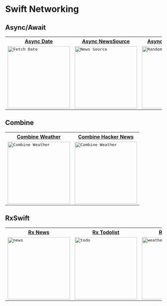 # Swift Networking

## Async/Await
<table>
  <tr>
    <th>
     <a href="https://github.com/JooYoo/swift-networking/tree/async-await/AsyncAwaitFetchDate">Async Date</a>
    </th>
    <th>
     <a href="https://github.com/JooYoo/swift-networking/tree/async-await/NewsSource">Async NewsSource</a>
    </th>
     <th>
     <a href="https://github.com/JooYoo/swift-networking/tree/async-await/random-image-quote">Async RandomQuote</a>
    </th>
  </tr>
  <tr>
    <td>
      <kbd><img src="https://user-images.githubusercontent.com/12739843/198560484-a4d063a5-a6a5-4af2-85ae-b68ae9894241.gif" width="200px" alt="Fetch Date"/></kbd>
    </td> 
    <td>
      <kbd>
        <img src="https://user-images.githubusercontent.com/12739843/199783178-f35823df-d490-4c2f-a9f5-81b3497b8c92.gif" width="200px" alt="News Source"/>
      </kbd>
    </td>
    <td>
      <kbd>
        <img src="https://user-images.githubusercontent.com/12739843/202233516-080a5aa0-53be-4996-ad58-57673cb8f39c.gif" width="200px" alt="Random image quote"/>
      </kbd>
    </td>
  </tr>
</table>


## Combine
<table>
  <tr>
    <th>
     <a href="https://github.com/JooYoo/swift-networking/tree/combine/combine-weather">Combine Weather</a>
    </th>
    <th>
     <a href="https://github.com/JooYoo/swift-networking/tree/combine/hacker-news">Combine Hacker News</a>
    </th>
  </tr>
  <tr>
    <td>
      <kbd>
        <img src="https://user-images.githubusercontent.com/12739843/199968150-b3c83988-de44-4c0e-8b0f-3a48178bed54.gif" width="200px" alt="Combine Weather"/>
      </kbd>
    </td>
     <td>
      <kbd>
        <img src="https://user-images.githubusercontent.com/12739843/203123558-1dbc63c2-7a2c-4a5c-a350-ffda4fe586e7.gif" width="200px" alt="Combine Weather"/>              
      </kbd>
    </td> 
  </tr>
</table>

## RxSwift
<table>
  <tr>
    <th>
     <a href="https://github.com/JooYoo/swift-networking/tree/rxswift/News">Rx News</a>
    </th>
     <th>
     <a href="https://github.com/JooYoo/swift-networking/tree/rxswift/TodoList">Rx Todolist</a>
    </th>
     <th>
     <a href="https://github.com/JooYoo/swift-networking/tree/rxswift/Weather">Rx Weather</a>
    </th>
    <th>
     <a href="https://github.com/JooYoo/swift-networking/tree/rxswift/v_player">Rx Player</a>
    </th>
  </tr>
  <tr>
    <td>
      <kbd>
        <img src="https://user-images.githubusercontent.com/12739843/185584963-79d8c424-d560-43c9-be27-ca61d33accb7.gif" width="200px" alt="news"/>
      </kbd>
    </td>
    <td>
      <kbd>
        <img src="https://user-images.githubusercontent.com/12739843/185155327-adc16fed-cb79-4bd2-b194-c4de863bc057.gif" width="200px" alt="todo"/>
      </kbd>
    </td>
    <td>
      <kbd>
        <img src="https://user-images.githubusercontent.com/12739843/186199779-4afa21e5-fcc3-4ec8-95b3-d2e87ab36c0c.gif" width="200px" alt="weather"/>
      </kbd>
    </td>
    <td>
      <kbd>
        <img src="https://user-images.githubusercontent.com/12739843/187738955-6c89a0bc-2230-4869-8223-5663c3ca76c6.gif" width="200px" alt="uikit videoPlayer"/>
      </kbd>
    </td>
  </tr>
</table>
